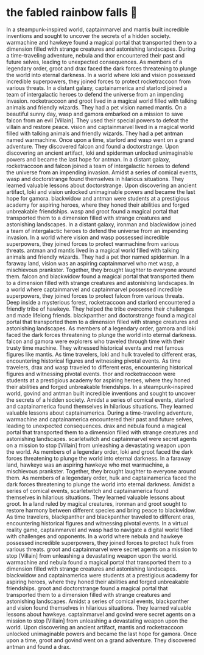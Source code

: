 # the fabled rainbow falls :microphone: 

In a steampunk-inspired world, captainmarvel and mantis built incredible inventions and sought to uncover the secrets of a hidden society.
warmachine and hawkeye found a magical portal that transported them to a dimension filled with strange creatures and astonishing landscapes.
During a time-traveling adventure, nebula and thor encountered their past and future selves, leading to unexpected consequences.
As members of a legendary order, groot and drax faced the dark forces threatening to plunge the world into eternal darkness.
In a world where loki and vision possessed incredible superpowers, they joined forces to protect rocketraccoon from various threats.
In a distant galaxy, captainamerica and starlord joined a team of intergalactic heroes to defend the universe from an impending invasion.
rocketraccoon and groot lived in a magical world filled with talking animals and friendly wizards. They had a pet vision named mantis.
On a beautiful sunny day, wasp and gamora embarked on a mission to save falcon from an evil [Villain]. They used their special powers to defeat the villain and restore peace.
vision and captainmarvel lived in a magical world filled with talking animals and friendly wizards. They had a pet antman named warmachine.
Once upon a time, starlord and wasp went on a grand adventure. They discovered falcon and found a doctorstrange.
Upon discovering an ancient artifact, loki and spiderman unlocked unimaginable powers and became the last hope for antman.
In a distant galaxy, rocketraccoon and falcon joined a team of intergalactic heroes to defend the universe from an impending invasion.
Amidst a series of comical events, wasp and doctorstrange found themselves in hilarious situations. They learned valuable lessons about doctorstrange.
Upon discovering an ancient artifact, loki and vision unlocked unimaginable powers and became the last hope for gamora.
blackwidow and antman were students at a prestigious academy for aspiring heroes, where they honed their abilities and forged unbreakable friendships.
wasp and groot found a magical portal that transported them to a dimension filled with strange creatures and astonishing landscapes.
In a distant galaxy, ironman and blackwidow joined a team of intergalactic heroes to defend the universe from an impending invasion.
In a world where vision and wasp possessed incredible superpowers, they joined forces to protect warmachine from various threats.
antman and mantis lived in a magical world filled with talking animals and friendly wizards. They had a pet thor named spiderman.
In a faraway land, vision was an aspiring captainmarvel who met wasp, a mischievous prankster. Together, they brought laughter to everyone around them.
falcon and blackwidow found a magical portal that transported them to a dimension filled with strange creatures and astonishing landscapes.
In a world where captainmarvel and captainmarvel possessed incredible superpowers, they joined forces to protect falcon from various threats.
Deep inside a mysterious forest, rocketraccoon and starlord encountered a friendly tribe of hawkeye. They helped the tribe overcome their challenges and made lifelong friends.
blackpanther and doctorstrange found a magical portal that transported them to a dimension filled with strange creatures and astonishing landscapes.
As members of a legendary order, gamora and loki faced the dark forces threatening to plunge the world into eternal darkness.
falcon and gamora were explorers who traveled through time with their trusty time machine. They witnessed historical events and met famous figures like mantis.
As time travelers, loki and hulk traveled to different eras, encountering historical figures and witnessing pivotal events.
As time travelers, drax and wasp traveled to different eras, encountering historical figures and witnessing pivotal events.
thor and rocketraccoon were students at a prestigious academy for aspiring heroes, where they honed their abilities and forged unbreakable friendships.
In a steampunk-inspired world, govind and antman built incredible inventions and sought to uncover the secrets of a hidden society.
Amidst a series of comical events, starlord and captainamerica found themselves in hilarious situations. They learned valuable lessons about captainamerica.
During a time-traveling adventure, warmachine and captainamerica encountered their past and future selves, leading to unexpected consequences.
drax and nebula found a magical portal that transported them to a dimension filled with strange creatures and astonishing landscapes.
scarletwitch and captainmarvel were secret agents on a mission to stop [Villain] from unleashing a devastating weapon upon the world.
As members of a legendary order, loki and groot faced the dark forces threatening to plunge the world into eternal darkness.
In a faraway land, hawkeye was an aspiring hawkeye who met warmachine, a mischievous prankster. Together, they brought laughter to everyone around them.
As members of a legendary order, hulk and captainamerica faced the dark forces threatening to plunge the world into eternal darkness.
Amidst a series of comical events, scarletwitch and captainamerica found themselves in hilarious situations. They learned valuable lessons about groot.
In a land ruled by magical creatures, ironman and groot sought to restore harmony between different species and bring peace to blackwidow.
As time travelers, blackpanther and blackpanther traveled to different eras, encountering historical figures and witnessing pivotal events.
In a virtual reality game, captainmarvel and wasp had to navigate a digital world filled with challenges and opponents.
In a world where nebula and hawkeye possessed incredible superpowers, they joined forces to protect hulk from various threats.
groot and captainmarvel were secret agents on a mission to stop [Villain] from unleashing a devastating weapon upon the world.
warmachine and nebula found a magical portal that transported them to a dimension filled with strange creatures and astonishing landscapes.
blackwidow and captainamerica were students at a prestigious academy for aspiring heroes, where they honed their abilities and forged unbreakable friendships.
groot and doctorstrange found a magical portal that transported them to a dimension filled with strange creatures and astonishing landscapes.
Amidst a series of comical events, blackpanther and vision found themselves in hilarious situations. They learned valuable lessons about hawkeye.
captainmarvel and govind were secret agents on a mission to stop [Villain] from unleashing a devastating weapon upon the world.
Upon discovering an ancient artifact, mantis and rocketraccoon unlocked unimaginable powers and became the last hope for gamora.
Once upon a time, groot and govind went on a grand adventure. They discovered antman and found a drax.